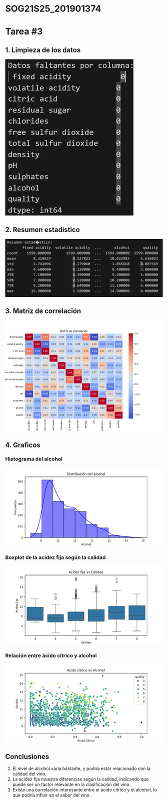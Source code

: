 # SOG21S25_201901374
# Tarea #3

## 1. Limpieza de los datos
![alt text](image.png)
## 2. Resumen estadistico
![alt text](image-1.png)
## 3. Matriz de correlación
![alt text](image-2.png)
## 4. Graficos

### Histograma del alcohol
![alt text](image-3.png)
### Boxplot de la acidez fija según la calidad
![alt text](image-4.png)
### Relación entre ácido cítrico y alcohol
![alt text](image-5.png)
## Conclusiones
1.  El nivel de alcohol varía bastante, y podría estar relacionado con la calidad del vino.
2. La acidez fija muestra diferencias según la calidad, indicando que puede ser un factor relevante en la clasificación del vino.
3. Existe una correlación interesante entre el ácido cítrico y el alcohol, lo que podría influir en el sabor del vino.
